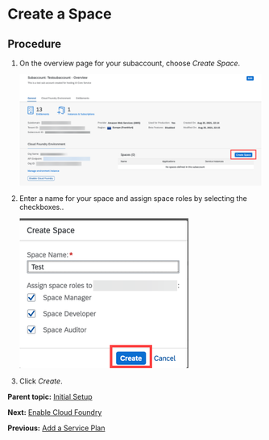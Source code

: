 <!-- loio4c1190ccec524abf8556853799eefa2e -->

# Create a Space



## Procedure

1.  On the overview page for your subaccount, choose *Create Space*.

    ![](images/Create_Space_Button_1e76b96.png)

2.  Enter a name for your space and assign space roles by selecting the checkboxes..

    ![](images/Create_Space_Dialog_94469e8.png)

3.  Click *Create*.


**Parent topic:** [Initial Setup](initial-setup-38c4599.md "You provision SAP AI Core from the SAP BTP cockpit in SAP Business Technology Platform. After provisioning, you will have your service key, which provides URLs and credentials for accessing the SAP AI Core instance through SAP AI Launchpad Postman, or curl.")

**Next:** [Enable Cloud Foundry](enable-cloud-foundry-cf0d5d2.md "")

**Previous:** [Add a Service Plan](add-a-service-plan-86002d9.md "")

